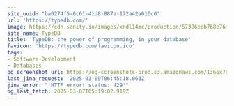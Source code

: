 ```yaml
---
site_uuid: "ba0274f5-0c61-41d8-887a-172a42a610c0"
url: 'https://typedb.com/'
image: https://cdn.sanity.io/images/xndl14mc/production/57386eeb768e76f477854101fd8a8abf1677138a-3316x1850.png
site_name: TypeDB
title: 'TypeDB: the power of programming, in your database'
favicon: 'https://typedb.com/favicon.ico'
tags:
- Software-Development
- Databases
og_screenshot_url: https://og-screenshots-prod.s3.amazonaws.com/1366x768/80/false/753a78d883a550fd8b8cb2f5ee4c711bc6b2e81f1e7b8e12ad9ce56dcdae344a.jpeg
last_jina_request: '2025-03-09T06:45:18.063Z'
jina_error: "'HTTP error! status: 429'"
og_last_fetch: 2025-03-07T05:19:02.919Z
---
```


